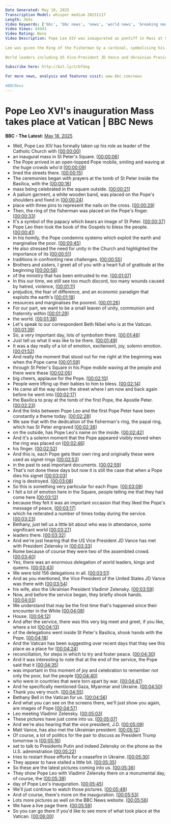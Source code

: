 ```yaml
---
Date Generated: May 19, 2025
Transcription Model: whisper medium 20231117
Length: 364s
Video Keywords: ['bbc', 'bbc news', 'news', 'world news', 'breaking news', 'us news', 'world', 'america', 'usa', 'usa news', 'india news']
Video Views: 44443
Video Rating: None
Video Description: Pope Leo XIV was inaugurated as pontiff in Mass at St Peter's Square.
 
Leo was given the Ring of the Fisherman by a cardinal, symbolising his role and its tradition, which has roots to Saint Peter.
 
World leaders including US Vice-President JD Vance and Ukrainian President Volodymyr Zelensky were among the congregation.
 
Subscribe here: http://bit.ly/1rbfUog
 
For more news, analysis and features visit: www.bbc.com/news
 
#BBCNews
---
```


# Pope Leo XVI's inauguration Mass takes place at Vatican | BBC News
**BBC - The Latest:** [May 18, 2025](https://www.youtube.com/watch?v=TEFwUA8rt6w)
*  Well, Pope Leo XIV has formally taken up his role as leader of the Catholic Church with [[00:00:00](https://www.youtube.com/watch?v=TEFwUA8rt6w&t=0.0s)]
*  an inaugural mass in St Peter's Square. [[00:00:06](https://www.youtube.com/watch?v=TEFwUA8rt6w&t=6.5600000000000005s)]
*  The Pope arrived in an open-topped Pope mobile, smiling and waving at the huge crowds who'd [[00:00:09](https://www.youtube.com/watch?v=TEFwUA8rt6w&t=9.72s)]
*  lined the streets there. [[00:00:15](https://www.youtube.com/watch?v=TEFwUA8rt6w&t=15.120000000000001s)]
*  The ceremonies began with prayers at the tomb of St Peter inside the Basilica, with the [[00:00:16](https://www.youtube.com/watch?v=TEFwUA8rt6w&t=16.96s)]
*  mass being celebrated in the square outside. [[00:00:21](https://www.youtube.com/watch?v=TEFwUA8rt6w&t=21.64s)]
*  A palium garment, a white wooden band, was placed on the Pope's shoulders and fixed in [[00:00:24](https://www.youtube.com/watch?v=TEFwUA8rt6w&t=24.6s)]
*  place with three pins to represent the nails on the cross. [[00:00:29](https://www.youtube.com/watch?v=TEFwUA8rt6w&t=29.64s)]
*  Then, the ring of the fisherman was placed on the Pope's finger. [[00:00:33](https://www.youtube.com/watch?v=TEFwUA8rt6w&t=33.44s)]
*  It's a symbol of the papacy which bears an image of St Peter. [[00:00:37](https://www.youtube.com/watch?v=TEFwUA8rt6w&t=37.08s)]
*  Pope Leo then took the book of the Gospels to bless the people. [[00:00:41](https://www.youtube.com/watch?v=TEFwUA8rt6w&t=41.52s)]
*  In his homily, the Pope condemns systems which exploit the earth and marginalise the poor. [[00:00:45](https://www.youtube.com/watch?v=TEFwUA8rt6w&t=45.32s)]
*  He also stressed the need for unity in the Church and highlighted the importance of its [[00:00:51](https://www.youtube.com/watch?v=TEFwUA8rt6w&t=51.28s)]
*  traditions in confronting new challenges. [[00:00:55](https://www.youtube.com/watch?v=TEFwUA8rt6w&t=55.08s)]
*  Brothers and sisters, I greet all of you with a heart full of gratitude at the beginning [[00:00:58](https://www.youtube.com/watch?v=TEFwUA8rt6w&t=58.96s)]
*  of the ministry that has been entrusted to me. [[00:01:07](https://www.youtube.com/watch?v=TEFwUA8rt6w&t=67.64s)]
*  In this our time, we still see too much discord, too many wounds caused by hatred, violence, [[00:01:11](https://www.youtube.com/watch?v=TEFwUA8rt6w&t=71.44s)]
*  prejudice, the fear of difference, and an economic paradigm that exploits the earth's [[00:01:18](https://www.youtube.com/watch?v=TEFwUA8rt6w&t=78.76s)]
*  resources and marginalises the poorest. [[00:01:26](https://www.youtube.com/watch?v=TEFwUA8rt6w&t=86.2s)]
*  For our part, we want to be a small leaven of unity, communion and fraternity within [[00:01:29](https://www.youtube.com/watch?v=TEFwUA8rt6w&t=89.2s)]
*  the world. [[00:01:38](https://www.youtube.com/watch?v=TEFwUA8rt6w&t=98.64s)]
*  Let's speak to our correspondent Beth Nibel who is at the Vatican. [[00:01:39](https://www.youtube.com/watch?v=TEFwUA8rt6w&t=99.64s)]
*  So, a very important day, lots of symbolism there. [[00:01:46](https://www.youtube.com/watch?v=TEFwUA8rt6w&t=106.0s)]
*  Just tell us what it was like to be there. [[00:01:49](https://www.youtube.com/watch?v=TEFwUA8rt6w&t=109.47999999999999s)]
*  It was a day really of a lot of emotion, excitement, joy, solemn emotion. [[00:01:52](https://www.youtube.com/watch?v=TEFwUA8rt6w&t=112.36s)]
*  And really the moment that stood out for me right at the beginning was when the Pope came [[00:01:59](https://www.youtube.com/watch?v=TEFwUA8rt6w&t=119.84s)]
*  through St Peter's Square in his Pope mobile waving at the people and there were these [[00:02:05](https://www.youtube.com/watch?v=TEFwUA8rt6w&t=125.2s)]
*  big cheers, applause for the Pope. [[00:02:10](https://www.youtube.com/watch?v=TEFwUA8rt6w&t=130.12s)]
*  People were lifting up their babies to him to bless. [[00:02:14](https://www.youtube.com/watch?v=TEFwUA8rt6w&t=134.0s)]
*  He came all the way down the street where I am now and back again before he went into [[00:02:17](https://www.youtube.com/watch?v=TEFwUA8rt6w&t=137.56s)]
*  the Basilica to pray at the tomb of the first Pope, the Apostle Peter. [[00:02:23](https://www.youtube.com/watch?v=TEFwUA8rt6w&t=143.0s)]
*  And the links between Pope Leo and the first Pope Peter have been constantly a theme today. [[00:02:28](https://www.youtube.com/watch?v=TEFwUA8rt6w&t=148.56s)]
*  We saw that with the dedication of the fisherman's ring, the papal ring, which has St Peter engraved [[00:02:36](https://www.youtube.com/watch?v=TEFwUA8rt6w&t=156.52s)]
*  on the outside, has Pope Leo's name on the inside. [[00:02:42](https://www.youtube.com/watch?v=TEFwUA8rt6w&t=162.68s)]
*  And it's a solemn moment that the Pope appeared visibly moved when the ring was placed on [[00:02:46](https://www.youtube.com/watch?v=TEFwUA8rt6w&t=166.48s)]
*  his finger. [[00:02:52](https://www.youtube.com/watch?v=TEFwUA8rt6w&t=172.0s)]
*  And this is, each Pope gets their own ring and originally these were used as signet rings [[00:02:53](https://www.youtube.com/watch?v=TEFwUA8rt6w&t=173.44s)]
*  in the past to seal important documents. [[00:02:59](https://www.youtube.com/watch?v=TEFwUA8rt6w&t=179.95999999999998s)]
*  That's not done these days but now it is still the case that when a Pope dies his signet [[00:03:03](https://www.youtube.com/watch?v=TEFwUA8rt6w&t=183.51999999999998s)]
*  ring is destroyed. [[00:03:08](https://www.youtube.com/watch?v=TEFwUA8rt6w&t=188.64s)]
*  So this is something very particular for each Pope. [[00:03:09](https://www.youtube.com/watch?v=TEFwUA8rt6w&t=189.64s)]
*  I felt a lot of emotion here in the Square, people telling me that they had come here [[00:03:12](https://www.youtube.com/watch?v=TEFwUA8rt6w&t=192.56s)]
*  because they felt it was an important occasion that they liked the Pope's message of peace, [[00:03:17](https://www.youtube.com/watch?v=TEFwUA8rt6w&t=197.32000000000002s)]
*  which he reiterated a number of times today during the service. [[00:03:23](https://www.youtube.com/watch?v=TEFwUA8rt6w&t=203.12s)]
*  Bethany, just tell us a little bit about who was in attendance, some significant world [[00:03:27](https://www.youtube.com/watch?v=TEFwUA8rt6w&t=207.12s)]
*  leaders there. [[00:03:32](https://www.youtube.com/watch?v=TEFwUA8rt6w&t=212.36s)]
*  And we're just hearing that the US Vice President JD Vance has met with President Zelensky in [[00:03:33](https://www.youtube.com/watch?v=TEFwUA8rt6w&t=213.36s)]
*  Rome because of course they were two of the assembled crowd. [[00:03:40](https://www.youtube.com/watch?v=TEFwUA8rt6w&t=220.32s)]
*  Yes, there was an enormous delegation of world leaders, kings and queens. [[00:03:43](https://www.youtube.com/watch?v=TEFwUA8rt6w&t=223.32s)]
*  We were told 156 delegations in all. [[00:03:51](https://www.youtube.com/watch?v=TEFwUA8rt6w&t=231.32s)]
*  And as you mentioned, the Vice President of the United States JD Vance was there with [[00:03:54](https://www.youtube.com/watch?v=TEFwUA8rt6w&t=234.39999999999998s)]
*  his wife, also the Ukrainian President Vladimir Zelensky. [[00:03:59](https://www.youtube.com/watch?v=TEFwUA8rt6w&t=239.64s)]
*  Now, and before the service began, they briefly shook hands. [[00:04:03](https://www.youtube.com/watch?v=TEFwUA8rt6w&t=243.11999999999998s)]
*  We understand that may be the first time that's happened since their encounter in the White [[00:04:08](https://www.youtube.com/watch?v=TEFwUA8rt6w&t=248.62s)]
*  House. [[00:04:12](https://www.youtube.com/watch?v=TEFwUA8rt6w&t=252.56s)]
*  And after the service, there was this very big meet and greet, if you like, where a lot [[00:04:13](https://www.youtube.com/watch?v=TEFwUA8rt6w&t=253.56s)]
*  of the delegations went inside St Peter's Basilica, shook hands with the Pope. [[00:04:18](https://www.youtube.com/watch?v=TEFwUA8rt6w&t=258.40000000000003s)]
*  And the Vatican has been suggesting over recent days that they see this place as a place for [[00:04:24](https://www.youtube.com/watch?v=TEFwUA8rt6w&t=264.36s)]
*  reconciliation, for steps in which to try and foster peace. [[00:04:30](https://www.youtube.com/watch?v=TEFwUA8rt6w&t=270.2s)]
*  And it was interesting to note that at the end of the service, the Pope said that it [[00:04:35](https://www.youtube.com/watch?v=TEFwUA8rt6w&t=275.72s)]
*  was important in this moment of joy and celebration to remember not only the poor, but the people [[00:04:40](https://www.youtube.com/watch?v=TEFwUA8rt6w&t=280.82s)]
*  who were in countries that were torn apart by war. [[00:04:47](https://www.youtube.com/watch?v=TEFwUA8rt6w&t=287.3s)]
*  And he specifically mentioned Gaza, Myanmar and Ukraine. [[00:04:50](https://www.youtube.com/watch?v=TEFwUA8rt6w&t=290.5s)]
*  Thank you very much. [[00:04:55](https://www.youtube.com/watch?v=TEFwUA8rt6w&t=295.02s)]
*  Bethany Bell in the Vatican for us. [[00:04:56](https://www.youtube.com/watch?v=TEFwUA8rt6w&t=296.02s)]
*  And what you can see on the screens there, we'll just show you again, are images of Pope [[00:04:57](https://www.youtube.com/watch?v=TEFwUA8rt6w&t=297.74s)]
*  Leo meeting Vladimir Zelensky. [[00:05:03](https://www.youtube.com/watch?v=TEFwUA8rt6w&t=303.54s)]
*  These pictures have just come into us. [[00:05:07](https://www.youtube.com/watch?v=TEFwUA8rt6w&t=307.06s)]
*  And we're also hearing that the vice president, J.D. [[00:05:09](https://www.youtube.com/watch?v=TEFwUA8rt6w&t=309.38s)]
*  Matt Vance, has also met the Ukrainian president. [[00:05:12](https://www.youtube.com/watch?v=TEFwUA8rt6w&t=312.3s)]
*  Of course, a lot of politics for the pair to discuss as President Trump tomorrow is [[00:05:16](https://www.youtube.com/watch?v=TEFwUA8rt6w&t=316.46000000000004s)]
*  set to talk to Presidents Putin and indeed Zelensky on the phone as the U.S. administration [[00:05:22](https://www.youtube.com/watch?v=TEFwUA8rt6w&t=322.54s)]
*  tries to restart those efforts for a ceasefire in Ukraine. [[00:05:30](https://www.youtube.com/watch?v=TEFwUA8rt6w&t=330.34s)]
*  They appear to have stalled a little bit. [[00:05:35](https://www.youtube.com/watch?v=TEFwUA8rt6w&t=335.14s)]
*  So these are the latest pictures coming into us. [[00:05:36](https://www.youtube.com/watch?v=TEFwUA8rt6w&t=336.62s)]
*  They show Pope Leo with Vladimir Zelensky there on a monumental day, of course, the [[00:05:39](https://www.youtube.com/watch?v=TEFwUA8rt6w&t=339.14s)]
*  day of Pope Leo's inauguration. [[00:05:45](https://www.youtube.com/watch?v=TEFwUA8rt6w&t=345.9s)]
*  We'll just continue to watch those pictures. [[00:05:49](https://www.youtube.com/watch?v=TEFwUA8rt6w&t=349.02s)]
*  And of course, there's more on the inauguration. [[00:05:53](https://www.youtube.com/watch?v=TEFwUA8rt6w&t=353.5s)]
*  Lots more pictures as well on the BBC News website. [[00:05:56](https://www.youtube.com/watch?v=TEFwUA8rt6w&t=356.62s)]
*  We have a live page there. [[00:05:59](https://www.youtube.com/watch?v=TEFwUA8rt6w&t=359.54s)]
*  So you can go there if you'd like to see more of what took place at the Vatican. [[00:06:00](https://www.youtube.com/watch?v=TEFwUA8rt6w&t=360.54s)]
